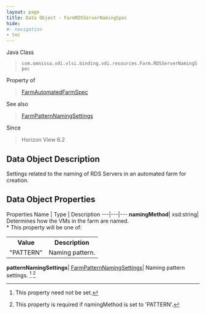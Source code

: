 ```yaml
---
layout: page
title: Data Object - FarmRDSServerNamingSpec
hide:
#- navigation
- toc
---
```






Java Class
> `com.omnissa.vdi.vlsi.binding.vdi.resources.Farm.RDSServerNamingSpec`

Property of
> [FarmAutomatedFarmSpec](vdi.resources.Farm.AutomatedFarmSpec.md#field_detail)

See also
> [FarmPatternNamingSettings](vdi.resources.Farm.PatternNamingSettings.md)

Since
> Horizon View 6.2


## Data Object Description

Settings related to the naming of RDS Servers in an automated farm for creation.

## Data Object Properties
Properties
Name |  Type |  Description
---|---|---
**namingMethod**|  xsd:string|  Determines how the VMs in the farm are named. <br>* This property will be one of:<br><table><tr><th>Value</th><th>Description</th></tr><tr><td>"PATTERN"</td><td>Naming pattern.</td></tr></table>
**patternNamingSettings**| [FarmPatternNamingSettings](vdi.resources.Farm.PatternNamingSettings.md)|  Naming pattern settings. [^1] [^102]
 


 


[^1]: This property need not be set.
[^102]: This property is required if namingMethod is set to 'PATTERN'.